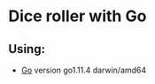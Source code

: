 # Dice roller with Go

## Using:

* <a href="https://golang.org/" target="_ blank">Go</a> version go1.11.4 darwin/amd64
